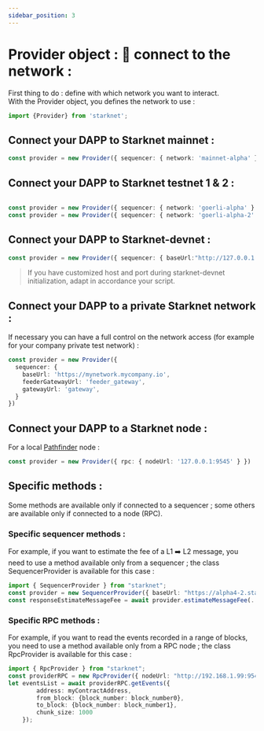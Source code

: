 ```yaml
---
sidebar_position: 3
---
```


# Provider object : 🔌 connect to the network :

First thing to do : define with which network you want to interact.  
With the Provider object, you defines the network to use :

```typescript
import {Provider} from 'starknet';
```

## Connect your DAPP to Starknet mainnet :

```typescript
const provider = new Provider({ sequencer: { network: 'mainnet-alpha' } })
```

## Connect your DAPP to Starknet testnet 1 & 2 :

```typescript

const provider = new Provider({ sequencer: { network: 'goerli-alpha' } }) // for testnet 1
const provider = new Provider({ sequencer: { network: 'goerli-alpha-2' } })  // for testnet 2
```

## Connect your DAPP to Starknet-devnet :

```typescript
const provider = new Provider({ sequencer: { baseUrl:"http://127.0.0.1:5050"} });
```

> If you have customized host and port during starknet-devnet initialization, adapt in accordance your script.

## Connect your DAPP to a private Starknet network :

If necessary you can have a full control on the network access (for example for your company private test network) :

```typescript
const provider = new Provider({
  sequencer: {
    baseUrl: 'https://mynetwork.mycompany.io',
    feederGatewayUrl: 'feeder_gateway',
    gatewayUrl: 'gateway',
  }
})
```

## Connect your DAPP to a Starknet node :

For a local [Pathfinder](https://github.com/eqlabs/pathfinder) node :

```typescript
const provider = new Provider({ rpc: { nodeUrl: '127.0.0.1:9545' } })
```

## Specific methods :
Some methods are available only if connected to a sequencer ; some others are available only if connected to a node (RPC).
### Specific sequencer methods :
For example, if you want to estimate the fee of a L1 ➡️ L2 message, you need to use a method available only from a sequencer ; the class SequencerProvider is available for this case :
```typescript
import { SequencerProvider } from "starknet";
const provider = new SequencerProvider({ baseUrl: "https://alpha4-2.starknet.io" }); // for testnet 2
const responseEstimateMessageFee = await provider.estimateMessageFee(.....)
```

### Specific RPC methods :
For example, if you want to read the events recorded in a range of blocks, you need to use a method available only from a RPC node ; the class RpcProvider is available for this case :
```typescript
import { RpcProvider } from "starknet";
const providerRPC = new RpcProvider({ nodeUrl: "http://192.168.1.99:9545" }); // for a pathfinder node located in a PC in the local network
let eventsList = await providerRPC.getEvents({
        address: myContractAddress,
        from_block: {block_number: block_number0},
        to_block: {block_number: block_number1},
        chunk_size: 1000
    });
```

